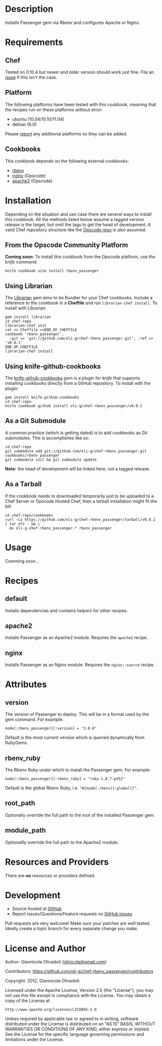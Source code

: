 # Description

Installs Passenger gem via Rbenv and configures Apache or Nginx.

# Requirements

## Chef

Tested on 0.10.4 but newer and older version should work
just fine. File an [issue][issues] if this isn't the case.

## Platform

The following platforms have been tested with this cookbook, meaning that
the recipes run on these platforms without error:

* ubuntu (10.04/10.10/11.04)
* debian (6.0)

Please [report][issues] any additional platforms so they can be added.

## Cookbooks

This cookbook depends on the following external cookbooks:

* [rbenv][rbenv_cb]
* [nginx][nginx_cb] (Opscode)
* [apache2][apache2_cb] (Opscode)

# Installation

Depending on the situation and use case there are several ways to install
this cookbook. All the methods listed below assume a tagged version release
is the target, but omit the tags to get the head of development. A valid
Chef repository structure like the [Opscode repo][chef_repo] is also assumed.

## From the Opscode Community Platform

**Coming soon:** To install this cookbook from the Opscode platform, use the *knife* command:

    knife cookbook site install rbenv_passenger

## Using Librarian

The [Librarian][librarian] gem aims to be Bundler for your Chef cookbooks.
Include a reference to the cookbook in a **Cheffile** and run
`librarian-chef install`. To install with Librarian:

    gem install librarian
    cd chef-repo
    librarian-chef init
    cat >> Cheffile <<END_OF_CHEFFILE
    cookbook 'rbenv_passenger',
      :git => 'git://github.com/oli-g/chef-rbenv_passenger.git', :ref => 'v0.0.1'
    END_OF_CHEFFILE
    librarian-chef install

## Using knife-github-cookbooks

The [knife-github-cookbooks][kgc] gem is a plugin for *knife* that supports
installing cookbooks directly from a GitHub repository. To install with the
plugin:

    gem install knife-github-cookbooks
    cd chef-repo
    knife cookbook github install oli-g/chef-rbenv_passenger/v0.0.1

## As a Git Submodule

A common practice (which is getting dated) is to add cookbooks as Git
submodules. This is accomplishes like so:

    cd chef-repo
    git submodule add git://github.com/oli-g/chef-rbenv_passenger.git cookbooks/rbenv_passenger
    git submodule init && git submodule update

**Note:** the head of development will be linked here, not a tagged release.

## As a Tarball

If the cookbook needs to downloaded temporarily just to be uploaded to a Chef
Server or Opscode Hosted Chef, then a tarball installation might fit the bill:

    cd chef-repo/cookbooks
    curl -Ls https://github.com/oli-g/chef-rbenv_passenger/tarball/v0.0.1 | tar xfz - && \
      mv oli-g-chef-rbenv_passenger-* rbenv_passenger

# Usage

Comming soon...

# Recipes

## default

Installs dependencies and contains helpers for other recipes.

## apache2

Installs Passenger as an Apache2 module. Requires the `apache2` recipe.

## nginx

Installs Passenger as an Nginx module. Requires the `nginx::source` recipe.

# Attributes

## version

The version of Passenger to deploy. This will be in a format used by the gem
command. For example:

    node[:rbenv_passenger][:version] = "3.0.8"

Default is the most current version which is queried dynamically from RubyGems.

## rbenv_ruby

The Rbenv Ruby under which to install the Passenger gem.
For example:

    node[:rbenv_passenger][:rbenv_ruby] = "ruby-1.8.7-p352"

Default is the global Rbenv Ruby, i.e.
`"#{node[:rbenv][:global]}"`.

## root_path

Optionally override the full path to the root of the installed Passenger gem.

## module_path

Optionallly override the full path to the Apache2 module.

# Resources and Providers

There are **no** resources or providers defined.

# Development

* Source hosted at [GitHub][repo]
* Report issues/Questions/Feature requests on [GitHub Issues][issues]

Pull requests are very welcome! Make sure your patches are well tested.
Ideally create a topic branch for every separate change you make.

# License and Author

Author: Giannicola Olivadoti (<olinicola@gmail.com>)

Contributors: https://github.com/oli-g/chef-rbenv_passenger/contributors

Copyright: 2012, Giannicola Olivadoti

Licensed under the Apache License, Version 2.0 (the "License");
you may not use this file except in compliance with the License.
You may obtain a copy of the License at

    http://www.apache.org/licenses/LICENSE-2.0

Unless required by applicable law or agreed to in writing, software
distributed under the License is distributed on an "AS IS" BASIS,
WITHOUT WARRANTIES OR CONDITIONS OF ANY KIND, either express or implied.
See the License for the specific language governing permissions and
limitations under the License.

[apache2_cb]:   http://community.opscode.com/cookbooks/apache2
[chef_repo]:    https://github.com/opscode/chef-repo
[kgc]:          https://github.com/websterclay/knife-github-cookbooks#readme
[librarian]:    https://github.com/applicationsonline/librarian#readme
[nginx_cb]:     http://community.opscode.com/cookbooks/nginx
[rbenv_cb]:     https://github.com/fnichol/chef-rbenv

[repo]:         https://github.com/oli-g/chef-rbenv_passenger
[issues]:       https://github.com/oli-g/chef-rbenv_passenger/issues

